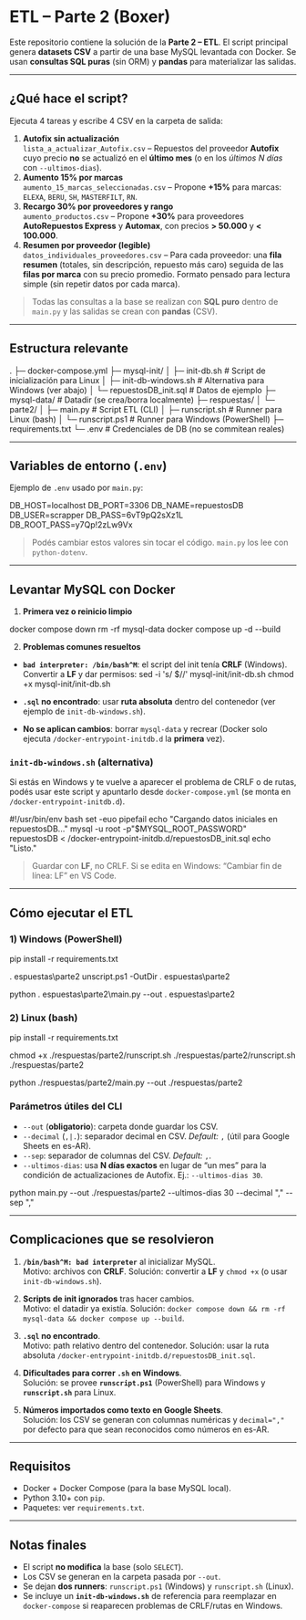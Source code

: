 # ETL – Parte 2 (Boxer)

Este repositorio contiene la solución de la **Parte 2 – ETL**. El script principal genera **datasets CSV** a partir de una base MySQL levantada con Docker. Se usan **consultas SQL puras** (sin ORM) y **pandas** para materializar las salidas.

---

## ¿Qué hace el script?

Ejecuta 4 tareas y escribe 4 CSV en la carpeta de salida:

1. **Autofix sin actualización**  
   `lista_a_actualizar_Autofix.csv` – Repuestos del proveedor **Autofix** cuyo precio **no** se actualizó en el **último mes** (o en los *últimos N días* con `--ultimos-dias`).
2. **Aumento 15% por marcas**  
   `aumento_15_marcas_seleccionadas.csv` – Propone **+15%** para marcas: `ELEXA`, `BERU`, `SH`, `MASTERFILT`, `RN`.
3. **Recargo 30% por proveedores y rango**  
   `aumento_productos.csv` – Propone **+30%** para proveedores **AutoRepuestos Express** y **Automax**, con precios **> 50.000** y **< 100.000**.
4. **Resumen por proveedor (legible)**  
   `datos_individuales_proveedores.csv` – Para cada proveedor: una **fila resumen** (totales, sin descripción, repuesto más caro) seguida de las **filas por marca** con su precio promedio. Formato pensado para lectura simple (sin repetir datos por cada marca).

> Todas las consultas a la base se realizan con **SQL puro** dentro de `main.py` y las salidas se crean con **pandas** (CSV).

---

## Estructura relevante

.
├─ docker-compose.yml
├─ mysql-init/
│  ├─ init-db.sh                # Script de inicialización para Linux
│  ├─ init-db-windows.sh        # Alternativa para Windows (ver abajo)
│  └─ repuestosDB_init.sql      # Datos de ejemplo
├─ mysql-data/                  # Datadir (se crea/borra localmente)
├─ respuestas/
│  └─ parte2/
│     ├─ main.py                # Script ETL (CLI)
│     ├─ runscript.sh           # Runner para Linux (bash)
│     └─ runscript.ps1          # Runner para Windows (PowerShell)
├─ requirements.txt
└─ .env                         # Credenciales de DB (no se commitean reales)

---

## Variables de entorno (`.env`)

Ejemplo de `.env` usado por `main.py`:

DB_HOST=localhost
DB_PORT=3306
DB_NAME=repuestosDB
DB_USER=scrapper
DB_PASS=6vT9pQ2sXz1L
DB_ROOT_PASS=y7Qp!2zLw9Vx

> Podés cambiar estos valores sin tocar el código. `main.py` los lee con `python-dotenv`.

---

## Levantar MySQL con Docker

1. **Primera vez o reinicio limpio**

docker compose down
rm -rf mysql-data
docker compose up -d --build

2. **Problemas comunes resueltos**
- **`bad interpreter: /bin/bash^M`**: el script del init tenía **CRLF** (Windows). Convertir a **LF** y dar permisos:
  sed -i 's/$//' mysql-init/init-db.sh
  chmod +x mysql-init/init-db.sh

- **`.sql` no encontrado**: usar **ruta absoluta** dentro del contenedor (ver ejemplo de `init-db-windows.sh`).
- **No se aplican cambios**: borrar `mysql-data` y recrear (Docker solo ejecuta `/docker-entrypoint-initdb.d` la **primera** vez).

### `init-db-windows.sh` (alternativa)

Si estás en Windows y te vuelve a aparecer el problema de CRLF o de rutas, podés usar este script y apuntarlo desde `docker-compose.yml` (se monta en `/docker-entrypoint-initdb.d`).

#!/usr/bin/env bash
set -euo pipefail
echo "Cargando datos iniciales en repuestosDB..."
mysql -u root -p"$MYSQL_ROOT_PASSWORD" repuestosDB < /docker-entrypoint-initdb.d/repuestosDB_init.sql
echo "Listo."

> Guardar con **LF**, no CRLF. Si se edita en Windows: “Cambiar fin de línea: LF” en VS Code.

---

## Cómo ejecutar el ETL

### 1) Windows (PowerShell)

pip install -r requirements.txt

.espuestas\parte2unscript.ps1 -OutDir .espuestas\parte2

python .espuestas\parte2\main.py --out .espuestas\parte2

### 2) Linux (bash)

pip install -r requirements.txt

chmod +x ./respuestas/parte2/runscript.sh
./respuestas/parte2/runscript.sh ./respuestas/parte2

python ./respuestas/parte2/main.py --out ./respuestas/parte2

### Parámetros útiles del CLI

- `--out` (**obligatorio**): carpeta donde guardar los CSV.  
- `--decimal` (`,|.`): separador decimal en CSV. *Default:* `,` (útil para Google Sheets en es-AR).  
- `--sep`: separador de columnas del CSV. *Default:* `,`.  
- `--ultimos-dias`: usa **N días exactos** en lugar de “un mes” para la condición de actualizaciones de Autofix. Ej.: `--ultimos-dias 30`.

python main.py --out ./respuestas/parte2 --ultimos-dias 30 --decimal "," --sep ","

---

## Complicaciones que se resolvieron

1. **`/bin/bash^M: bad interpreter`** al inicializar MySQL.  
   Motivo: archivos con **CRLF**. Solución: convertir a **LF** y `chmod +x` (o usar `init-db-windows.sh`).

2. **Scripts de init ignorados** tras hacer cambios.  
   Motivo: el datadir ya existía. Solución: `docker compose down && rm -rf mysql-data && docker compose up --build`.

3. **`.sql` no encontrado**.  
   Motivo: path relativo dentro del contenedor. Solución: usar la ruta absoluta `/docker-entrypoint-initdb.d/repuestosDB_init.sql`.

4. **Dificultades para correr `.sh` en Windows**.  
   Solución: se provee **`runscript.ps1`** (PowerShell) para Windows y **`runscript.sh`** para Linux.

5. **Números importados como texto en Google Sheets**.  
   Solución: los CSV se generan con columnas numéricas y `decimal=","` por defecto para que sean reconocidos como números en es-AR.

---

## Requisitos

- Docker + Docker Compose (para la base MySQL local).
- Python 3.10+ con `pip`.
- Paquetes: ver `requirements.txt`.

---

## Notas finales

- El script **no modifica** la base (solo `SELECT`).
- Los CSV se generan en la carpeta pasada por `--out`.
- Se dejan **dos runners**: `runscript.ps1` (Windows) y `runscript.sh` (Linux).
- Se incluye un **`init-db-windows.sh`** de referencia para reemplazar en `docker-compose` si reaparecen problemas de CRLF/rutas en Windows.
